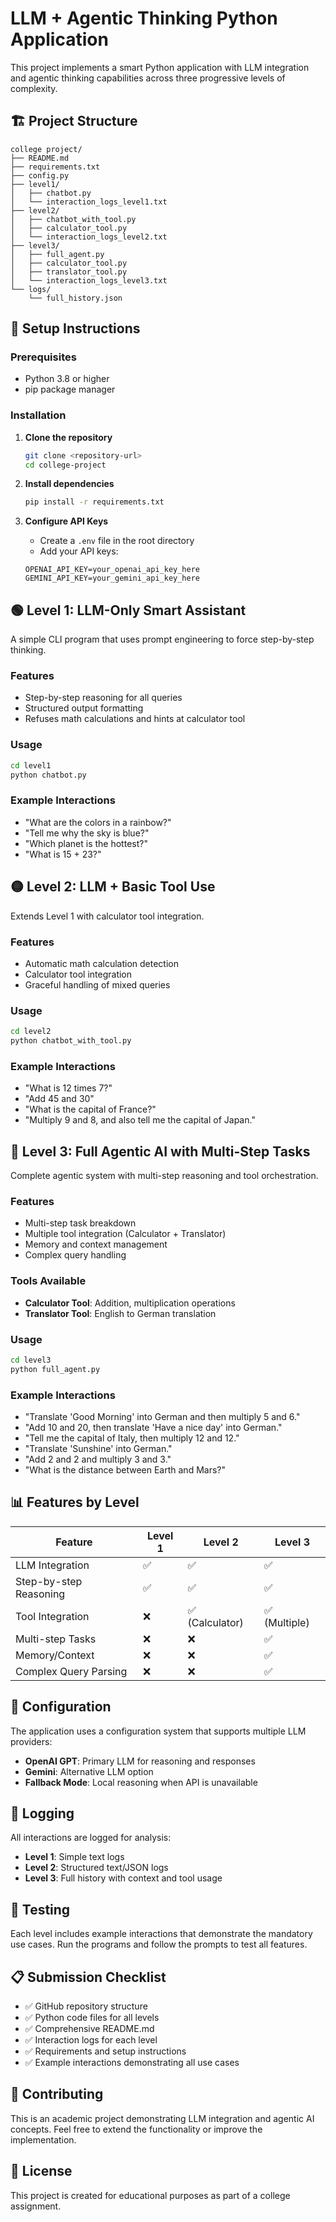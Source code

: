 # LLM + Agentic Thinking Python Application

This project implements a smart Python application with LLM integration and agentic thinking capabilities across three progressive levels of complexity.

## 🏗️ Project Structure

```
college project/
├── README.md
├── requirements.txt
├── config.py
├── level1/
│   ├── chatbot.py
│   └── interaction_logs_level1.txt
├── level2/
│   ├── chatbot_with_tool.py
│   ├── calculator_tool.py
│   └── interaction_logs_level2.txt
├── level3/
│   ├── full_agent.py
│   ├── calculator_tool.py
│   ├── translator_tool.py
│   └── interaction_logs_level3.txt
└── logs/
    └── full_history.json
```

## 🚀 Setup Instructions

### Prerequisites
- Python 3.8 or higher
- pip package manager

### Installation

1. **Clone the repository**
   ```bash
   git clone <repository-url>
   cd college-project
   ```

2. **Install dependencies**
   ```bash
   pip install -r requirements.txt
   ```

3. **Configure API Keys**
   - Create a `.env` file in the root directory
   - Add your API keys:
   ```
   OPENAI_API_KEY=your_openai_api_key_here
   GEMINI_API_KEY=your_gemini_api_key_here
   ```

## 🟢 Level 1: LLM-Only Smart Assistant

A simple CLI program that uses prompt engineering to force step-by-step thinking.

### Features
- Step-by-step reasoning for all queries
- Structured output formatting
- Refuses math calculations and hints at calculator tool

### Usage
```bash
cd level1
python chatbot.py
```

### Example Interactions
- "What are the colors in a rainbow?"
- "Tell me why the sky is blue?"
- "Which planet is the hottest?"
- "What is 15 + 23?"

## 🟡 Level 2: LLM + Basic Tool Use

Extends Level 1 with calculator tool integration.

### Features
- Automatic math calculation detection
- Calculator tool integration
- Graceful handling of mixed queries

### Usage
```bash
cd level2
python chatbot_with_tool.py
```

### Example Interactions
- "What is 12 times 7?"
- "Add 45 and 30"
- "What is the capital of France?"
- "Multiply 9 and 8, and also tell me the capital of Japan."

## 🔴 Level 3: Full Agentic AI with Multi-Step Tasks

Complete agentic system with multi-step reasoning and tool orchestration.

### Features
- Multi-step task breakdown
- Multiple tool integration (Calculator + Translator)
- Memory and context management
- Complex query handling

### Tools Available
- **Calculator Tool**: Addition, multiplication operations
- **Translator Tool**: English to German translation

### Usage
```bash
cd level3
python full_agent.py
```

### Example Interactions
- "Translate 'Good Morning' into German and then multiply 5 and 6."
- "Add 10 and 20, then translate 'Have a nice day' into German."
- "Tell me the capital of Italy, then multiply 12 and 12."
- "Translate 'Sunshine' into German."
- "Add 2 and 2 and multiply 3 and 3."
- "What is the distance between Earth and Mars?"

## 📊 Features by Level

| Feature | Level 1 | Level 2 | Level 3 |
|---------|---------|---------|---------|
| LLM Integration | ✅ | ✅ | ✅ |
| Step-by-step Reasoning | ✅ | ✅ | ✅ |
| Tool Integration | ❌ | ✅ (Calculator) | ✅ (Multiple) |
| Multi-step Tasks | ❌ | ❌ | ✅ |
| Memory/Context | ❌ | ❌ | ✅ |
| Complex Query Parsing | ❌ | ❌ | ✅ |

## 🔧 Configuration

The application uses a configuration system that supports multiple LLM providers:

- **OpenAI GPT**: Primary LLM for reasoning and responses
- **Gemini**: Alternative LLM option
- **Fallback Mode**: Local reasoning when API is unavailable

## 📝 Logging

All interactions are logged for analysis:
- **Level 1**: Simple text logs
- **Level 2**: Structured text/JSON logs
- **Level 3**: Full history with context and tool usage

## 🧪 Testing

Each level includes example interactions that demonstrate the mandatory use cases. Run the programs and follow the prompts to test all features.

## 📋 Submission Checklist

- ✅ GitHub repository structure
- ✅ Python code files for all levels
- ✅ Comprehensive README.md
- ✅ Interaction logs for each level
- ✅ Requirements and setup instructions
- ✅ Example interactions demonstrating all use cases

## 🤝 Contributing

This is an academic project demonstrating LLM integration and agentic AI concepts. Feel free to extend the functionality or improve the implementation.

## 📄 License

This project is created for educational purposes as part of a college assignment. 
